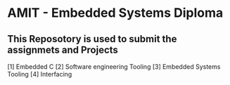 # AMIT - Embedded Systems Diploma 
## This Reposotory is used to submit the assignmets and Projects 

[1] Embedded C
[2] Software engineering Tooling
[3] Embedded Systems Tooling
[4] Interfacing
